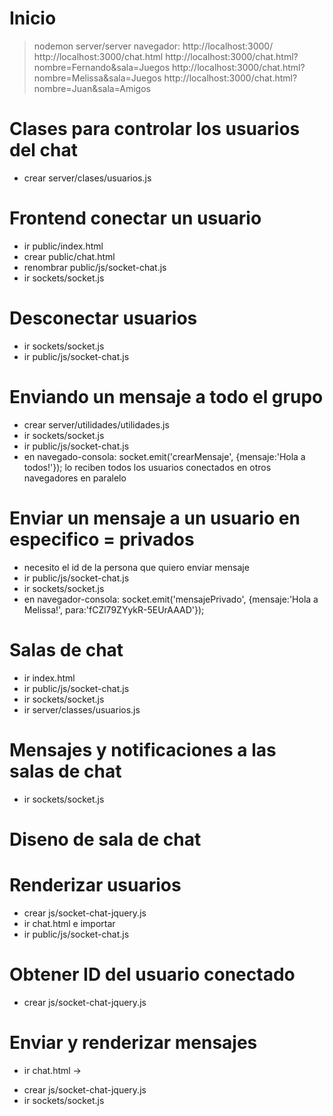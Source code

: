 # Inicio
>nodemon server/server
navegador: 
http://localhost:3000/
http://localhost:3000/chat.html
http://localhost:3000/chat.html?nombre=Fernando&sala=Juegos
http://localhost:3000/chat.html?nombre=Melissa&sala=Juegos
http://localhost:3000/chat.html?nombre=Juan&sala=Amigos
# Clases para controlar los usuarios del chat
- crear server/clases/usuarios.js
# Frontend conectar un usuario
- ir public/index.html
- crear public/chat.html
- renombrar public/js/socket-chat.js
- ir sockets/socket.js
# Desconectar usuarios
- ir sockets/socket.js
- ir public/js/socket-chat.js
# Enviando un mensaje a todo el grupo
- crear server/utilidades/utilidades.js
- ir sockets/socket.js
- ir public/js/socket-chat.js
- en navegado-consola: socket.emit('crearMensaje', {mensaje:'Hola a todos!'});
  lo reciben todos los usuarios conectados en otros navegadores en paralelo
# Enviar un mensaje a un usuario en especifico = privados
- necesito el id de la persona que quiero enviar mensaje
- ir public/js/socket-chat.js
- ir sockets/socket.js
- en navegador-consola: socket.emit('mensajePrivado', {mensaje:'Hola a Melissa!', para:'fCZl79ZYykR-5EUrAAAD'});
# Salas de chat
- ir index.html
- ir public/js/socket-chat.js
- ir sockets/socket.js
- ir server/classes/usuarios.js
# Mensajes y notificaciones a las salas de chat
- ir sockets/socket.js
# Diseno de sala de chat
# Renderizar usuarios
- crear js/socket-chat-jquery.js
- ir chat.html e importar <script src="js/socket-chat-jquery.js"></script>
- ir public/js/socket-chat.js
# Obtener ID del usuario conectado
- crear js/socket-chat-jquery.js
# Enviar y renderizar mensajes
- ir chat.html -> <form id="formEnviar">
- crear js/socket-chat-jquery.js
- ir sockets/socket.js

